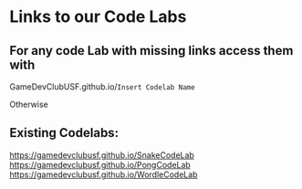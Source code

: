 # Links to our Code Labs
## For any code Lab with missing links access them with 
GameDevClubUSF.github.io/`Insert Codelab Name`

Otherwise 
## Existing Codelabs:
https://gamedevclubusf.github.io/SnakeCodeLab
https://gamedevclubusf.github.io/PongCodeLab
https://gamedevclubusf.github.io/WordleCodeLab
